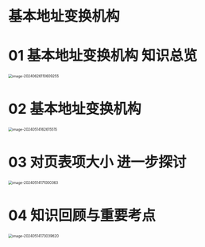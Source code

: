 # 基本地址变换机构



# 01 基本地址变换机构 知识总览

<img src="https://cvp.oss-cn-shanghai.aliyuncs.com/picgo/202406261106587.png" alt="image-20240626110609255" style="zoom:50%;" />



# 02 基本地址变换机构

<img src="https://cvp.oss-cn-shanghai.aliyuncs.com/picgo/202405141626054.png" alt="image-20240514162615515" style="zoom:50%;" />



# 03 对页表项大小 进一步探讨

<img src="https://cvp.oss-cn-shanghai.aliyuncs.com/picgo/202405141710576.png" alt="image-20240514171000363" style="zoom:50%;" />



# 04 知识回顾与重要考点

<img src="https://cvp.oss-cn-shanghai.aliyuncs.com/picgo/202405141730763.png" alt="image-20240514173039620" style="zoom:50%;" />